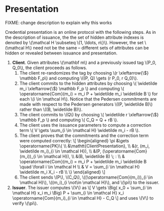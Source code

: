 # Presentation

FIXME: change description to explain why this works

Credential presentation is an online protocol with the following steps. As in
the description of issuance, the the set of hidden attribute indexes is
denoted by \\(\mathcal H \subseteq \\{1, \ldots, n\\}\\). However, the set
\\(\\mathcal H\\) need not be the same – different sets of attributes can be
hidden or revealed between issuance and presentation.

1. **Client**.  Given attributes \\(\mathbf m\\) and a previously issued tag 
    \\(P\_0, Q\_0\\), the client proceeds as follows.
    1.  The client re-randomizes the tag by choosing
        \\(r \xleftarrow{\\$} \mathbb F\_p\\) and computing
        \\((P, Q) \gets (r P\_0, r Q\_0)\\).
    2.  The client commits to the hidden attributes by choosing
        \\(
        \widetilde m\_i \xleftarrow{\\$} \mathbb F\_p
        \\)
        and computing
        \\(
        \operatorname{Com}(m\_i) = m\_i P + \widetilde m\_i \widetilde B
        \\)
        for each \\(i \in \mathcal H\\).
        Notice that the Pedersen commitments are made with 
        respect to the Pedersen generators \\((P, \widetilde B)\\)
        rather than \\((B, \widetilde B)\\).
    3.  The client commits to \\(Q\\) by choosing
        \\(
        \widetilde r \xleftarrow{\\$} \mathbb F\_p
        \\)
        and computing
        \\(
        C\_Q = Q + rB
        \\).
    3.  The client uses the issuance parameters to compute a correction term
        \\(
            V \gets \sum\_{i \in \mathcal H} \widetilde m\_i - rB
        \\).
    4.  The client proves that the commitments and the correction term were computed correctly:
       \\[
       \begin{aligned}
       \pi &\gets \operatorname{PK}\\{ \\\\
           &\mathtt{ClientPresentation}, \\\\
           &(r, (m\_i, \widetilde m\_i)\_{i \in \mathcal H}), \\\\
           &(P, (\operatorname{Com}(m\_i))\_{i \in \mathcal H}), \\\\
           &(B, \widetilde B) \\; : \\\\
           & \operatorname{Com}(m\_i) = m\_i P + \widetilde m\_i \widetilde B \quad \forall i \in \mathcal H \\\\
           & V = \sum\_{i \in \mathcal H} \widetilde m\_i X\_i - rB \\\\
       \\}
       \end{aligned}
       \\]
    5.  The client sends \\(P\\), \\(C\_Q\\), 
        \\((\operatorname{Com}(m\_i))\_{i \in \mathcal H}\\),
        \\((m\_i)\_{i \not\in \mathcal H}\\), and \\(\pi\\) to the issuer.
2. **Issuer**.  The issuer computes \\(V\\) as
    \\[
        V \gets 
        \Big(
            x\_0 + \sum\_{i \in \mathcal H} x\_i m\_i
        \Big) P +
        \sum\_{i \in \mathcal H} x\_i \operatorname{Com}(m\_i)\_{i \in \mathcal H} -
        C\_Q
    \\]
    and uses \\(V\\) to verify \\(\pi\\).